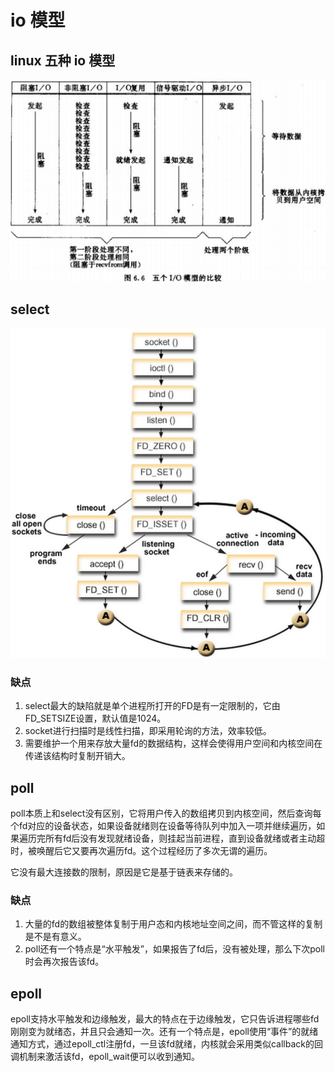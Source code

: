 # io 模型

## linux 五种 io 模型

![](images/io_multiplexing/1.png)

## select

![](images/io_multiplexing/2.png)

### 缺点

1. select最大的缺陷就是单个进程所打开的FD是有一定限制的，它由FD_SETSIZE设置，默认值是1024。
1. socket进行扫描时是线性扫描，即采用轮询的方法，效率较低。
1. 需要维护一个用来存放大量fd的数据结构，这样会使得用户空间和内核空间在传递该结构时复制开销大。

## poll

poll本质上和select没有区别，它将用户传入的数组拷贝到内核空间，然后查询每个fd对应的设备状态，如果设备就绪则在设备等待队列中加入一项并继续遍历，如果遍历完所有fd后没有发现就绪设备，则挂起当前进程，直到设备就绪或者主动超时，被唤醒后它又要再次遍历fd。这个过程经历了多次无谓的遍历。

它没有最大连接数的限制，原因是它是基于链表来存储的。

### 缺点

1. 大量的fd的数组被整体复制于用户态和内核地址空间之间，而不管这样的复制是不是有意义。
1. poll还有一个特点是“水平触发”，如果报告了fd后，没有被处理，那么下次poll时会再次报告该fd。

## epoll

epoll支持水平触发和边缘触发，最大的特点在于边缘触发，它只告诉进程哪些fd刚刚变为就绪态，并且只会通知一次。还有一个特点是，epoll使用“事件”的就绪通知方式，通过epoll_ctl注册fd，一旦该fd就绪，内核就会采用类似callback的回调机制来激活该fd，epoll_wait便可以收到通知。
